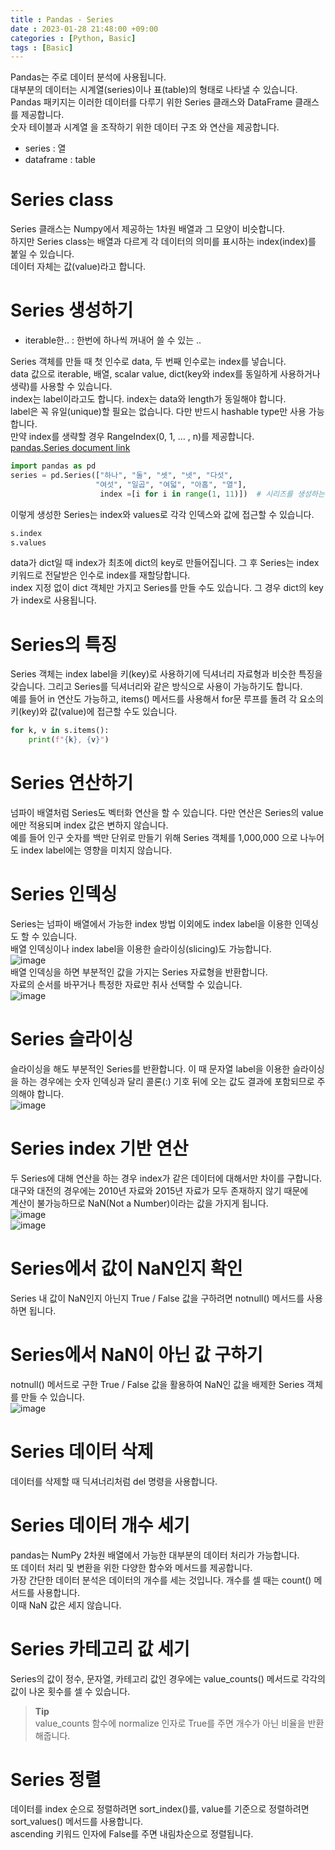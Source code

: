 ```yaml
---
title : Pandas - Series
date : 2023-01-28 21:48:00 +09:00
categories : [Python, Basic]
tags : [Basic]
---
```


Pandas는 주로 데이터 분석에 사용됩니다.  
대부분의 데이터는 시계열(series)이나 표(table)의 형태로 나타낼 수 있습니다.   
Pandas 패키지는 이러한 데이터를 다루기 위한 Series 클래스와 DataFrame 클래스를 제공합니다.   
숫자 테이블과 시계열 을 조작하기 위한 데이터 구조 와 연산을 제공합니다.  

- series : 열
- dataframe : table
  
# Series class
Series 클래스는 Numpy에서 제공하는 1차원 배열과 그 모양이 비슷합니다.  
하지만 Series class는 배열과 다르게 각 데이터의 의미를 표시하는 index(index)를 붙일 수 있습니다.  
데이터 자체는 값(value)라고 합니다.  

# Series 생성하기
- iterable한.. : 한번에 하나씩 꺼내어 쓸 수 있는 ..
  

Series 객체를 만들 때 첫 인수로 data, 두 번째 인수로는 index를 넣습니다.  
data 값으로 iterable, 배열, scalar value, dict(key와 index를 동일하게 사용하거나 생략)를 사용할 수 있습니다.   
index는 label이라고도 합니다. index는 data와 length가 동일해야 합니다.  
label은 꼭 유일(unique)할 필요는 없습니다. 다만 반드시 hashable type만 사용 가능 합니다.  
만약 index를 생략할 경우 RangeIndex(0, 1, … , n)를 제공합니다.  
[pandas.Series document link](https://pandas.pydata.org/docs/reference/api/pandas.Series.html#pandas.Series)  
```python
import pandas as pd
series = pd.Series(["하나", "둘", "셋", "넷", "다섯",
                   "여섯", "일곱", "여덟", "아홉", "열"],
                    index =[i for i in range(1, 11)])  # 시리즈를 생성하는 코드입니다.  
```
이렇게 생성한 Series는 index와 values로 각각 인덱스와 값에 접근할 수 있습니다.  
```python
s.index
s.values
```
data가 dict일 때 index가 최초에 dict의 key로 만들어집니다. 그 후 Series는 index 키워드로 전달받은 인수로 index를 재할당합니다.  
index 지정 없이 dict 객체만 가지고 Series를 만들 수도 있습니다. 그 경우 dict의 key가 index로 사용됩니다.  

# Series의 특징
Series 객체는 index label을 키(key)로 사용하기에 딕셔너리 자료형과 비슷한 특징을 갖습니다. 그리고 Series를 딕셔너리와 같은 방식으로 사용이 가능하기도 합니다.  
예를 들어 in 연산도 가능하고, items() 메서드를 사용해서 for문 루프를 돌려 각 요소의 키(key)와 값(value)에 접근할 수도 있습니다.  
```python
for k, v in s.items():
    print(f"{k}, {v}")
```

# Series 연산하기
넘파이 배열처럼 Series도 벡터화 연산을 할 수 있습니다. 다만 연산은 Series의 value에만 적용되며 index 값은 변하지 않습니다.   
예를 들어 인구 숫자를 백만 단위로 만들기 위해 Series 객체를 1,000,000 으로 나누어도 index label에는 영향을 미치지 않습니다.   

# Series 인덱싱
Series는 넘파이 배열에서 가능한 index 방법 이외에도 index label을 이용한 인덱싱도 할 수 있습니다.  
배열 인덱싱이나 index label을 이용한 슬라이싱(slicing)도 가능합니다.  
![image](https://user-images.githubusercontent.com/105477856/221215918-38b11528-cd2a-4b10-817f-287d1531ad8d.png)  
배열 인덱싱을 하면 부분적인 값을 가지는 Series 자료형을 반환합니다.  
자료의 순서를 바꾸거나 특정한 자료만 취사 선택할 수 있습니다.  
![image](https://user-images.githubusercontent.com/105477856/221216164-2c0a6bf5-89f5-4282-be8e-1f61877c486a.png)  

# Series 슬라이싱
슬라이싱을 해도 부분적인 Series를 반환합니다. 이 때 문자열 label을 이용한 슬라이싱을 하는 경우에는 숫자 인덱싱과 달리 콜론(:) 기호 뒤에 오는 값도 결과에 포함되므로 주의해야 합니다.  
![image](https://user-images.githubusercontent.com/105477856/221207494-cfb786dc-09ab-4722-9d93-35ed5d6b7b29.png)  

# Series index 기반 연산
두 Series에 대해 연산을 하는 경우 index가 같은 데이터에 대해서만 차이를 구합니다.  
대구와 대전의 경우에는 2010년 자료와 2015년 자료가 모두 존재하지 않기 때문에  
계산이 불가능하므로 NaN(Not a Number)이라는 값을 가지게 됩니다.  
![image](https://user-images.githubusercontent.com/105477856/221217030-07493417-0980-4163-a7f1-394c7bf3fdcc.png)  
![image](https://user-images.githubusercontent.com/105477856/221208014-386683d6-7ee2-4f92-82f4-4face6c9696b.png)  

# Series에서 값이 NaN인지 확인
Series 내 값이 NaN인지 아닌지 True / False 값을 구하려면 notnull() 메서드를 사용하면 됩니다.   
# Series에서 NaN이 아닌 값 구하기
notnull() 메서드로 구한 True / False 값을 활용하여 NaN인 값을 배제한 Series 객체를 만들 수 있습니다.   
![image](https://user-images.githubusercontent.com/105477856/221208813-1372cf3c-e020-48f6-af17-7874800596ef.png)  

# Series 데이터 삭제
데이터를 삭제할 때 딕셔너리처럼 del 명령을 사용합니다.  

# Series 데이터 개수 세기
pandas는 NumPy 2차원 배열에서 가능한 대부분의 데이터 처리가 가능합니다.  
또 데이터 처리 및 변환을 위한 다양한 함수와 메서드를 제공합니다.  
가장 간단한 데이터 분석은 데이터의 개수를 세는 것입니다. 개수를 셀 때는 count() 메서드를 사용합니다.  
이때 NaN 값은 세지 않습니다.   

# Series 카테고리 값 세기

Series의 값이 정수, 문자열, 카테고리 값인 경우에는 value_counts() 메서드로 각각의 값이 나온 횟수를 셀 수 있습니다.  
> **Tip**   
> value_counts 함수에 normalize 인자로 True를 주면 개수가 아닌 비율을 반환해줍니다.

# Series 정렬
데이터를 index 순으로 정렬하려면 sort_index()를, value를 기준으로 정렬하려면 sort_values() 메서드를 사용합니다.  
ascending 키워드 인자에 False를 주면 내림차순으로 정렬됩니다.  